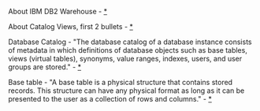 About IBM DB2 Warehouse - [*](https://www.ibm.com/support/knowledgecenter/SSCJDQ/com.ibm.swg.im.dashdb.doc/local_overview.html)

About Catalog Views, first 2 bullets - [*](https://www.ibm.com/support/knowledgecenter/SSCJDQ/com.ibm.swg.im.dashdb.sql.ref.doc/doc/r0008443.html)

Database Catalog - "The database catalog of a database instance consists of metadata in which definitions of 
database objects such as base tables, views (virtual tables), synonyms, value ranges, indexes, 
users, and user groups are stored." - [*](https://en.wikipedia.org/wiki/Database_catalog)

Base table - "A base table is a physical structure that contains stored records. This structure can have any physical 
format as long as it can be presented to the user as a collection of rows and columns." - [*](https://kbs.custhelp.com/app/answers/detail/a_id/289/~/what-is-a-base-table%3F)

